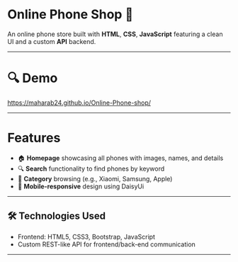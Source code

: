 # Online Phone Shop 🛒

An  online phone store built with **HTML**, **CSS**, **JavaScript** featuring a clean UI and a custom **API** backend.

---

# 🔍 Demo

https://maharab24.github.io/Online-Phone-shop/

---

# Features

- 🏠 **Homepage** showcasing all phones with images, names, and details  
- 🔍 **Search** functionality to find phones by keyword  
- 📁 **Category** browsing (e.g., Xiaomi, Samsung, Apple)  
- 📱 **Mobile-responsive** design using DaisyUi

---

## 🛠️ Technologies Used

- Frontend: HTML5, CSS3, Bootstrap, JavaScript  
- Custom REST-like API for frontend/back-end communication

---

